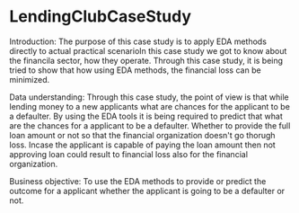 # LendingClubCaseStudy

Introduction: The purpose of this case study is to apply EDA methods directly to actual practical scenarioIn this case study we got to know about the financila sector, how they operate. Through this case study, it is being tried to show that how using EDA methods, the financial loss can be minimized.

Data understanding: Through this case study, the point of view is that while lending money to a new applicants what are chances for the applicant to be a defaulter.
By using the EDA tools it is being required to predict that what are the chances for a applicant to be a defaulter. Whether to provide the full loan amount or not so that the financial organization doesn't go thorugh loss. Incase the applicant is capable of paying the loan amount then not approving loan could result to financial loss also for the financial organization.

Business objective: To use the EDA methods to provide or predict the outcome for a applicant whether the applicant is going to be a defaulter or not.
